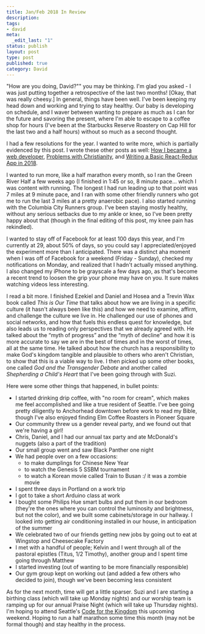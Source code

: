 ```yaml
---
title: Jan/Feb 2018 In Review
description:
tags:
- david
meta:
  _edit_last: "1"
status: publish
layout: post
type: post
published: true
category: David
---
```


"How are you doing, David?"" you may be thinking. I'm glad you asked - I was just putting together a retrospective of the last two months! \[Okay, that was really cheesy.\] In general, things have been well. I've been keeping my head down and working and trying to stay healthy. Our baby is developing on schedule, and I waver between wanting to prepare as much as I can for the future and savoring the present, where I'm able to escape to a coffee shop for hours (I've been at the Starbucks Reserve Roastery on Cap Hill for the last two and a half hours) without so much as a second thought.

I had a few resolutions for the year. I wanted to write more, which is partially evidenced by this post. I wrote these other posts as well: [How I became a web developer](http://davidandsuzi.com/how-i-became-a-web-developer/), [Problems with Christianity](http://davidandsuzi.com/problems-with-christianity/), and [Writing a Basic React-Redux App in 2018](http://davidandsuzi.com/writing-a-basic-react-redux-app-in-2018/).

I wanted to run more, like a half marathon every month, so I ran the Green River Half a few weeks ago (I finished in 1:45 or so, 8 minute pace... which I was content with running. The longest I had run leading up to that point was 7 miles at 9 minute pace, and I ran with some other friendly runners who got me to run the last 3 miles at a pretty anaerobic pace). I also started running with the Columbia City Runners group. I've been staying mostly healthy, without any serious setbacks due to my ankle or knee, so I've been pretty happy about that (though in the final editing of this post, my knee pain has rekindled).

I wanted to stay off of Facebook for at least 100 days this year, and I'm currently at 29, about 50% of days, so you could say I appreciated/enjoyed the experiment more than I anticipated. There was a distinct aha moment when I was off of Facebook for a weekend (Friday - Sunday), checked my notifications on Monday, and realized that I hadn't actually missed anything. I also changed my iPhone to be grayscale a few days ago, as that's become a recent trend to loosen the grip your phone may have on you. It sure makes watching videos less interesting.

I read a bit more. I finished Ezekiel and Daniel and Hosea and a Trevin Wax book called *This is Our Time* that talks about how we are living in a specific culture (it hasn't always been like this) and how we need to examine, affirm, and challenge the culture we live in. He challenged our use of phones and social networks, and how that fuels this endless quest for knowledge, but also leads us to reading only perspectives that we already agreed with. He talked about the “myth of progress” and the “myth of decline” and how it is more accurate to say we are in the best of times and in the worst of times, all at the same time. He talked about how the church has a responsibility to make God's kingdom tangible and plausible to others who aren't Christian, to show that this is a viable way to live. I then picked up some other books, one called *God and the Transgender Debate* and another called *Shepherding a Child's Heart* that I've been going through with Suzi.

Here were some other things that happened, in bullet points:

- I started drinking drip coffee, with "no room for cream", which makes me feel accomplished and like a true resident of Seattle. I've bee going pretty diligently to Anchorhead downtown before work to read my Bible, though I've also enjoyed finding Elm Coffee Roasters in Pioneer Square
- Our community threw us a gender reveal party, and we found out that we're having a girl!
- Chris, Daniel, and I had our annual tax party and ate McDonald's nuggets (also a part of the tradition)
- Our small group went and saw Black Panther one night
- We had people over on a few occasions:
  - to make dumplings for Chinese New Year
  - to watch the Genesis 5 SSBM tournament
  - to watch a Korean movie called Train to Busan :/ it was a zombie movie
- I spent three days in Portland on a work trip
- I got to take a short Arduino class at work
- I bought some Philips Hue smart bulbs and put them in our bedroom (they're the ones where you can control the luminosity and brightness, but not the color), and we built some cabinets/storage in our hallway. I looked into getting air conditioning installed in our house, in anticipation of the summer
- We celebrated two of our friends getting new jobs by going out to eat at Wingstop and Cheesecake Factory
- I met with a handful of people; Kelvin and I went through all of the pastoral epistles (Titus, 1/2 Timothy), another group and I spent time going through Matthew
- I started investing (out of wanting to be more financially responsible)
- Our gym group kept on working out (and added a few others who decided to join), though we've been becoming less consistent

As for the next month, time will get a little sparser. Suzi and I are starting a birthing class (which will take up Monday nights) and our worship team is ramping up for our annual Praise Night (which will take up Thursday nights). I'm hoping to attend Seattle's [Code for the Kingdom](https://codeforthekingdom.org/seattle-hackathon-2018.html) this upcoming weekend. Hoping to run a half marathon some time this month (may not be formal though) and stay healthy in the process.
